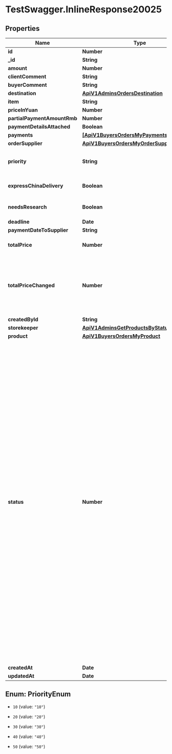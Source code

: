 # TestSwagger.InlineResponse20025

## Properties

Name | Type | Description | Notes
------------ | ------------- | ------------- | -------------
**id** | **Number** | id заказ. | [optional] 
**_id** | **String** | GUID данной записи в БД. | [optional] 
**amount** | **Number** | кол-во | [optional] 
**clientComment** | **String** | Комментарии клиента. | [optional] 
**buyerComment** | **String** | комментарии байера. | [optional] 
**destination** | [**ApiV1AdminsOrdersDestination**](ApiV1AdminsOrdersDestination.md) |  | [optional] 
**item** | **String** |  | [optional] 
**priceInYuan** | **Number** | Цена в юанях | [optional] 
**partialPaymentAmountRmb** | **Number** | Сумма частичной оплаты | [optional] 
**paymentDetailsAttached** | **Boolean** | Есть ли реквизиты в ордере | [optional] 
**payments** | [**[ApiV1BuyersOrdersMyPayments]**](ApiV1BuyersOrdersMyPayments.md) |  | [optional] 
**orderSupplier** | [**ApiV1BuyersOrdersMyOrderSupplier**](ApiV1BuyersOrdersMyOrderSupplier.md) |  | [optional] 
**priority** | **String** | Приоритет заказа: от 10 до 50 - от найменее значимого до найболее значимого соответственно | [optional] 
**expressChinaDelivery** | **Boolean** | Флаг , обозначающий оплату за экспресс доставку по китаю | [optional] 
**needsResearch** | **Boolean** | Нуждается ли заказ в повторном поиске поставщика | [optional] 
**deadline** | **Date** | Дедлайн выкупа заказа | [optional] 
**paymentDateToSupplier** | **String** | Дата оплаты поставщтку | [optional] 
**totalPrice** | **Number** | Сумма оплаты $ за партию товара - это сумма в $ указывается закупщиком | [optional] 
**totalPriceChanged** | **Number** | Если вдруг байер понял что стоимость заказа меняется в меньшую/большую сторону он напишет эту сумму в заказе в поле totalPriceChanged (нужно добавить это поле), далее корректировка стоимости решается через админа.  | [optional] 
**createdById** | **String** |  | [optional] 
**storekeeper** | [**ApiV1AdminsGetProductsByStatusCreatedBy**](ApiV1AdminsGetProductsByStatusCreatedBy.md) |  | [optional] 
**product** | [**ApiV1BuyersOrdersMyProduct**](ApiV1BuyersOrdersMyProduct.md) |  | [optional] 
**status** | **Number** |    formed: 0,  Корзина - статус \&quot;Формируется\&quot;      new: 1,  Клиент создал заказ - статус \&quot;Новый\&quot;      readyToProcess: 10,  Заказ доступен к обработке закупщиком (через 15минут после того как он был сделан, приобрёл статус Новый ) - статус \&quot;доступен для обработки\&quot;      atProcess: 15,  Закупщик взял заказ в обработку - статус \&quot;в обработке\&quot;        Варианты обработки - \&quot;Что-то не так - требуется уточнение у клиента\&quot; - уведомить клиента. - закупщику контрольное         уведомление (т.к. будет суброль)        Необходим поиск нового поставщика. - уведомить клиента. - закупщику контрольное уведомление (т.к. будет суброль)      needConfirmingToPriceChange: 19,  \&quot;требуется подтверждение для изменения цены \&quot;        paid: 20, закупщик оплатил заказ - статус \&quot;оплачен\&quot;       trackNumberIssued: 25, выдан и принят трек номер - статус \&quot;выдан трек номер\&quot;      needConfirmingReceiving: 27 - Этот статус промежуточный между 25 и 30     С этого статуса заказ можно переводить в статусы 25,30,35     inStock: 30, Товар пришёл на склад - \&quot;Пришёл на склад\&quot;      canceledByBuyer: 35, // Отменен байером      canceledByClient: 40 // Отменен байером отменем клиентом, можно выстаить только для вакантных или тех котрорые ожидают доплаты. (10, 19)    | [optional] 
**createdAt** | **Date** |  | [optional] 
**updatedAt** | **Date** |  | [optional] 



## Enum: PriorityEnum


* `10` (value: `"10"`)

* `20` (value: `"20"`)

* `30` (value: `"30"`)

* `40` (value: `"40"`)

* `50` (value: `"50"`)




